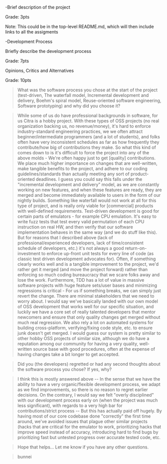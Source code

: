 -Brief description of the project 

  Grade: 3pts
  
  Note: This could be in the top-level README.md, which will then include links to all the assigments

-Development Process

  Briefly describe the development process
  
  Grade: 7pts
  
  Opinions, Critics and Alternatives 
  
  Grade: 10pts


>What was the software process you chose at the start of the project (test-driven, The waterfall model, Incremental development and delivery, Boehm's spiral model, Reuse-oriented software engineering, Software prototyping) and why did you choose it?

>While some of us do have professional backgrounds in software, for us Citra is a hobby project. With these types of OSS projects (no real organization backing us, no revenue/money), it's hard to enforce industry-standard engineering practices, we we often attract beginner/intermediate programmers (and a lot of students), and folks often have very inconsistent schedules as far as how frequently they contribute/how big of contributions they make. So what this kind of comes down to is it's difficult to force the project into any of the above molds - We're often happy just to get [quality] contributions. We place much higher importance on changes that are well-written, make tangible benefits to the project, and adhere to our coding guidelines/standards than actually meeting any sort of product-oriented deadlines. I guess you could say this falls under the "incremental development and delivery" model, as we are constantly working on new features, and when these features are ready, they are merged and become immediately available to users in the form of our nightly builds. Something like waterfall would not work at all for this type of project, and is really only viable for [commercial] products with well-defined requirements. Test-driven development is good for certain parts of emulators - for example CPU emulation. It's easy to write fuzz tests that test every valid permutation of each CPU instruction on real HW, and then verify that our software implementation behaves in the same way (and we do stuff like this). But for reasons that I described above (lack of professional/experienced developers, lack of time/consistent schedule of developers, etc.) it's not always a good return-on-investment to enforce up-front unit tests for every line of code (as classic test driven development advocates for). Often, if something clearly works well and is a tangible improvement to the project, we'd rather get it merged (and move the project forward) rather than enforcing so much coding bureaucracy that we scare folks away and lose the work. Furthermore, TDD has a lot of value in massive software projects with huge feature sets/user bases and minimizing regressions is critical - For us if something breaks, we can simply just revert the change. There are minimal stakeholders that we need to worry about. I would say we've basically landed with our own model of OSS development that works well for our specific situation, and luckily we have a core set of really talented developers that mentor newcomers and ensure that only quality changes get merged without much real regression. We also rely a lot on automated systems for building cross-platform, verifying/fixing code style, etc. to ensure junk doesn't get merged. I would guess our system is pretty similar to other hobby OSS projects of similar size, although we do have a reputation among our community for having a very quality, well-written source base with good procedures, often at the expense of having changes take a bit longer to get accepted.

>Did you (the developers) regretted or had any second thoughts about the software process you chose? If yes, why?

>I think this is mostly answered above -- In the sense that we have the ability to have a very organic/flexible development process, we adapt as we find improvements, so there is no reason to regret earlier decisions. On the contrary, I would say we felt "overly disciplined" with our development process early on (when the project was much less significant), with regards to a very high bar for contributions/strict process -- But this has actually paid off hugely. By having most of our core codebase done "correctly" the first time around, we've avoided issues that plague other similar projects (hacks that are critical for the emulator to work, prioritizing hacks that improve speed instead of accuracy, introducing hard to find bugs by prioritizing fast but untested progress over accurate tested code, etc.

>Hope that helps... Let me know if you have any other questions.

>bunnei
